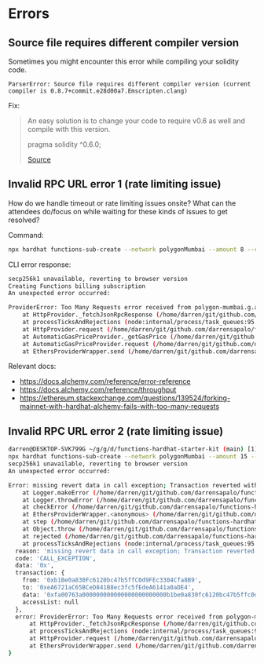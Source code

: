 # Errors

## Source file requires different compiler version

Sometimes you might encounter this error while compiling your solidity code.

`ParserError: Source file requires different compiler version (current compiler is 0.8.7+commit.e28d00a7.Emscripten.clang)`

Fix:

> An easy solution is to change your code to require v0.6 as well and compile with this version.
> 
> pragma solidity ^0.6.0;
> 
> [Source](https://stackoverflow.com/questions/70905645/parsererror-source-file-requires-different-compiler-version-current-compiler-i)

## Invalid RPC URL error 1 (rate limiting issue)

How do we handle timeout or rate limiting issues onsite? What can the attendees do/focus on while waiting for these kinds of issues to get resolved?

Command: 

```bash
npx hardhat functions-sub-create --network polygonMumbai --amount 8 --contract 0x18111cf4770CA5CFB02e9Be12620D14C08B0fbf0
```

CLI error response:

```bash
secp256k1 unavailable, reverting to browser version
Creating Functions billing subscription
An unexpected error occurred:

ProviderError: Too Many Requests error received from polygon-mumbai.g.alchemy.com
    at HttpProvider._fetchJsonRpcResponse (/home/darren/git/github.com/darrensapalo/functions-hardhat-starter-kit/node_modules/hardhat/src/internal/core/providers/http.ts:212:15)
    at processTicksAndRejections (node:internal/process/task_queues:95:5)
    at HttpProvider.request (/home/darren/git/github.com/darrensapalo/functions-hardhat-starter-kit/node_modules/hardhat/src/internal/core/providers/http.ts:85:29)
    at AutomaticGasPriceProvider._getGasPrice (/home/darren/git/github.com/darrensapalo/functions-hardhat-starter-kit/node_modules/hardhat/src/internal/core/providers/gas-providers.ts:217:23)
    at AutomaticGasPriceProvider.request (/home/darren/git/github.com/darrensapalo/functions-hardhat-starter-kit/node_modules/hardhat/src/internal/core/providers/gas-providers.ts:181:41)
    at EthersProviderWrapper.send (/home/darren/git/github.com/darrensapalo/functions-hardhat-starter-kit/node_modules/@nomiclabs/hardhat-ethers/src/internal/ethers-provider-wrapper.ts:13:20)
```

Relevant docs:

- https://docs.alchemy.com/reference/error-reference
- https://docs.alchemy.com/reference/throughput
- https://ethereum.stackexchange.com/questions/139524/forking-mainnet-with-hardhat-alchemy-fails-with-too-many-requests

## Invalid RPC URL error 2 (rate limiting issue)

```bash
darren@DESKTOP-SVK799G ~/g/g/d/functions-hardhat-starter-kit (main) [1]> 
npx hardhat functions-sub-create --network polygonMumbai --amount 15 --contract 0x18111cf4770CA5CFB02e9Be12620D14C08B0fbf0
secp256k1 unavailable, reverting to browser version
An unexpected error occurred:

Error: missing revert data in call exception; Transaction reverted without a reason string [ See: https://links.ethers.org/v5-errors-CALL_EXCEPTION ] (data="0x", transaction={"from":"0xb1Be0a830Fc6120bc47b5ffC0d9FEc3304Cfa8B9","to":"0xeA6721aC65BCeD841B8ec3fc5fEdeA6141a0aDE4","data":"0xfa00763a000000000000000000000000b1be0a830fc6120bc47b5ffc0d9fec3304cfa8b9","accessList":null}, error={"name":"ProviderError","_stack":"ProviderError: Too Many Requests error received from polygon-mumbai.g.alchemy.com\n    at HttpProvider._fetchJsonRpcResponse (/home/darren/git/github.com/darrensapalo/functions-hardhat-starter-kit/node_modules/hardhat/src/internal/core/providers/http.ts:212:15)\n    at processTicksAndRejections (node:internal/process/task_queues:95:5)\n    at HttpProvider.request (/home/darren/git/github.com/darrensapalo/functions-hardhat-starter-kit/node_modules/hardhat/src/internal/core/providers/http.ts:85:29)\n    at EthersProviderWrapper.send (/home/darren/git/github.com/darrensapalo/functions-hardhat-starter-kit/node_modules/@nomiclabs/hardhat-ethers/src/internal/ethers-provider-wrapper.ts:13:20)","code":-32005,"_isProviderError":true}, code=CALL_EXCEPTION, version=providers/5.7.2)
    at Logger.makeError (/home/darren/git/github.com/darrensapalo/functions-hardhat-starter-kit/node_modules/@ethersproject/logger/src.ts/index.ts:269:28)
    at Logger.throwError (/home/darren/git/github.com/darrensapalo/functions-hardhat-starter-kit/node_modules/@ethersproject/logger/src.ts/index.ts:281:20)
    at checkError (/home/darren/git/github.com/darrensapalo/functions-hardhat-starter-kit/node_modules/@ethersproject/providers/src.ts/json-rpc-provider.ts:66:16)
    at EthersProviderWrapper.<anonymous> (/home/darren/git/github.com/darrensapalo/functions-hardhat-starter-kit/node_modules/@ethersproject/providers/src.ts/json-rpc-provider.ts:642:20)
    at step (/home/darren/git/github.com/darrensapalo/functions-hardhat-starter-kit/node_modules/@ethersproject/providers/lib/json-rpc-provider.js:48:23)
    at Object.throw (/home/darren/git/github.com/darrensapalo/functions-hardhat-starter-kit/node_modules/@ethersproject/providers/lib/json-rpc-provider.js:29:53)
    at rejected (/home/darren/git/github.com/darrensapalo/functions-hardhat-starter-kit/node_modules/@ethersproject/providers/lib/json-rpc-provider.js:21:65)
    at processTicksAndRejections (node:internal/process/task_queues:95:5) {
  reason: 'missing revert data in call exception; Transaction reverted without a reason string',
  code: 'CALL_EXCEPTION',
  data: '0x',
  transaction: {
    from: '0xb1Be0a830Fc6120bc47b5ffC0d9FEc3304Cfa8B9',
    to: '0xeA6721aC65BCeD841B8ec3fc5fEdeA6141a0aDE4',
    data: '0xfa00763a000000000000000000000000b1be0a830fc6120bc47b5ffc0d9fec3304cfa8b9',
    accessList: null
  },
  error: ProviderError: Too Many Requests error received from polygon-mumbai.g.alchemy.com
      at HttpProvider._fetchJsonRpcResponse (/home/darren/git/github.com/darrensapalo/functions-hardhat-starter-kit/node_modules/hardhat/src/internal/core/providers/http.ts:212:15)
      at processTicksAndRejections (node:internal/process/task_queues:95:5)
      at HttpProvider.request (/home/darren/git/github.com/darrensapalo/functions-hardhat-starter-kit/node_modules/hardhat/src/internal/core/providers/http.ts:85:29)
      at EthersProviderWrapper.send (/home/darren/git/github.com/darrensapalo/functions-hardhat-starter-kit/node_modules/@nomiclabs/hardhat-ethers/src/internal/ethers-provider-wrapper.ts:13:20)
}
```